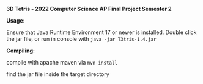 **3D Tetris - 2022 Computer Science AP Final Project Semester 2**




**Usage:**

Ensure that Java Runtime Environment 17 or newer is installed.
Double click the jar file, or run in console with `java -jar T3tris-1.4.jar`



**Compiling:**

compile with apache maven via `mvn install`

find the jar file inside the target directory
